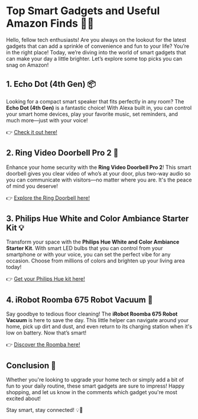 # Top Smart Gadgets and Useful Amazon Finds 🛒✨

Hello, fellow tech enthusiasts! Are you always on the lookout for the latest gadgets that can add a sprinkle of convenience and fun to your life? You’re in the right place! Today, we’re diving into the world of smart gadgets that can make your day a little brighter. Let’s explore some top picks you can snag on Amazon! 

## 1. Echo Dot (4th Gen) 📦

Looking for a compact smart speaker that fits perfectly in any room? The **Echo Dot (4th Gen)** is a fantastic choice! With Alexa built in, you can control your smart home devices, play your favorite music, set reminders, and much more—just with your voice!

👉 [Check it out here!](https://www.amazon.ie/s?k=Echo+Dot+4th+Gen&tag=smartfinds403-21&linkCode=ll1&language=en_IE&ref_=as_li_ss_tl)

## 2. Ring Video Doorbell Pro 2 🚪

Enhance your home security with the **Ring Video Doorbell Pro 2**! This smart doorbell gives you clear video of who’s at your door, plus two-way audio so you can communicate with visitors—no matter where you are. It's the peace of mind you deserve!

👉 [Explore the Ring Doorbell here!](https://www.amazon.ie/s?k=Ring+Video+Doorbell+Pro+2&tag=smartfinds403-21&linkCode=ll1&language=en_IE&ref_=as_li_ss_tl)

## 3. Philips Hue White and Color Ambiance Starter Kit 💡

Transform your space with the **Philips Hue White and Color Ambiance Starter Kit**. With smart LED bulbs that you can control from your smartphone or with your voice, you can set the perfect vibe for any occasion. Choose from millions of colors and brighten up your living area today!

👉 [Get your Philips Hue kit here!](https://www.amazon.ie/s?k=Philips+Hue+White+and+Color+Ambiance+Starter+Kit&tag=smartfinds403-21&linkCode=ll1&language=en_IE&ref_=as_li_ss_tl)

## 4. iRobot Roomba 675 Robot Vacuum 🤖

Say goodbye to tedious floor cleaning! The **iRobot Roomba 675 Robot Vacuum** is here to save the day. This little helper can navigate around your home, pick up dirt and dust, and even return to its charging station when it's low on battery. Now that’s smart!

👉 [Discover the Roomba here!](https://www.amazon.ie/s?k=iRobot+Roomba+675&tag=smartfinds403-21&linkCode=ll1&language=en_IE&ref_=as_li_ss_tl)

## Conclusion 🌟

Whether you're looking to upgrade your home tech or simply add a bit of fun to your daily routine, these smart gadgets are sure to impress! Happy shopping, and let us know in the comments which gadget you're most excited about! 

Stay smart, stay connected! 💡💖